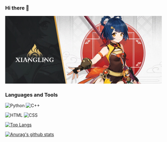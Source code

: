 ### Hi there 👋
<!--
**TOSHGUN/toshgun** is a ✨ _special_ ✨ repository because its `README.md` (this file) appears on your GitHub profile.

Here are some ideas to get you started:

- 🔭 I’m currently working on ...
- 🌱 I’m currently learning ...
- 👯 I’m looking to collaborate on ...
- 🤔 I’m looking for help with ...
- 💬 Ask me about ...
- 📫 How to reach me: ...
- 😄 Pronouns: ...
- ⚡ Fun fact: ...
-->

![Header](https://github.com/TOSHGUN/toshgun/blob/main/assets/xianlin.jpg)

<!-- About me -->

### Languages and Tools
![Python](https://img.shields.io/badge/-Python-090909?style=for-the-badge&logo=Python&logoColor=yellow)
![C++](https://img.shields.io/badge/-C%2b%2b-090909?style=for-the-badge&logo=C%2b%2b&logoColor=blue)

![HTML](https://img.shields.io/badge/-HTML-090909?style=for-the-badge&logo=HTML&logoColor=orange)
![CSS](https://img.shields.io/badge/-CSS-090909?style=for-the-badge&logo=CSS&logoColor=orange)

[![Top Langs](https://github-readme-stats.vercel.app/api/top-langs/?username=toshgun)](https://github.com/toshgun/github-readme-stats)

<!-- Follow me -->

[![Anurag's github stats](https://github-readme-stats.vercel.app/api?username=toshgun&show_icons=true&theme=tokyonight&count_private=true)](https://github.com/toshgun/github-readme-stats)

